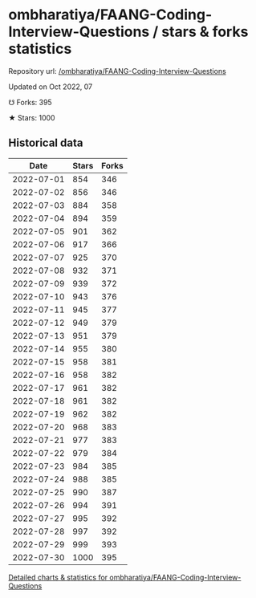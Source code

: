 # ombharatiya/FAANG-Coding-Interview-Questions / stars & forks statistics

Repository url: [/ombharatiya/FAANG-Coding-Interview-Questions](https://github.com/ombharatiya/FAANG-Coding-Interview-Questions)

Updated on Oct 2022, 07

☋ Forks: 395

★ Stars: 1000

## Historical data
| Date | Stars | Forks |
|------|-------|-------|
| 2022-07-01 | 854 | 346 | 
| 2022-07-02 | 856 | 346 | 
| 2022-07-03 | 884 | 358 | 
| 2022-07-04 | 894 | 359 | 
| 2022-07-05 | 901 | 362 | 
| 2022-07-06 | 917 | 366 | 
| 2022-07-07 | 925 | 370 | 
| 2022-07-08 | 932 | 371 | 
| 2022-07-09 | 939 | 372 | 
| 2022-07-10 | 943 | 376 | 
| 2022-07-11 | 945 | 377 | 
| 2022-07-12 | 949 | 379 | 
| 2022-07-13 | 951 | 379 | 
| 2022-07-14 | 955 | 380 | 
| 2022-07-15 | 958 | 381 | 
| 2022-07-16 | 958 | 382 | 
| 2022-07-17 | 961 | 382 | 
| 2022-07-18 | 961 | 382 | 
| 2022-07-19 | 962 | 382 | 
| 2022-07-20 | 968 | 383 | 
| 2022-07-21 | 977 | 383 | 
| 2022-07-22 | 979 | 384 | 
| 2022-07-23 | 984 | 385 | 
| 2022-07-24 | 988 | 385 | 
| 2022-07-25 | 990 | 387 | 
| 2022-07-26 | 994 | 391 | 
| 2022-07-27 | 995 | 392 | 
| 2022-07-28 | 997 | 392 | 
| 2022-07-29 | 999 | 393 | 
| 2022-07-30 | 1000 | 395 | 


[Detailed charts & statistics for ombharatiya/FAANG-Coding-Interview-Questions](https://reviewgithub.com/rep/ombharatiya/FAANG-Coding-Interview-Questions)
